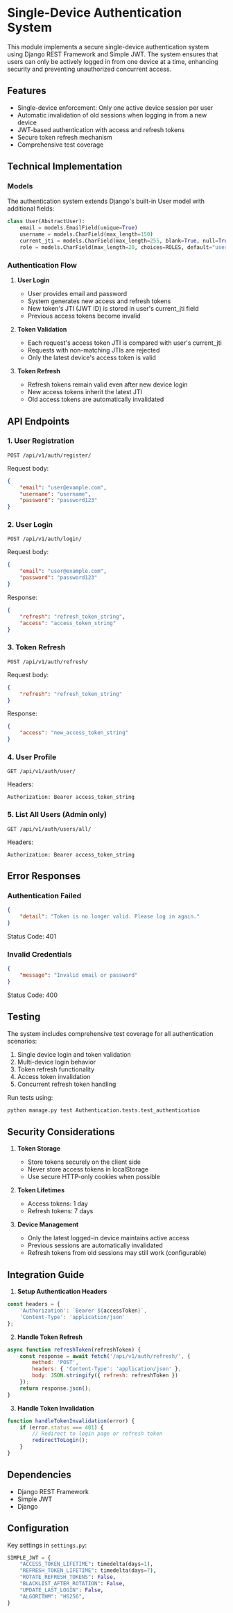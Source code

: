 # Single-Device Authentication System

This module implements a secure single-device authentication system using Django REST Framework and Simple JWT. The system ensures that users can only be actively logged in from one device at a time, enhancing security and preventing unauthorized concurrent access.

## Features

- Single-device enforcement: Only one active device session per user
- Automatic invalidation of old sessions when logging in from a new device
- JWT-based authentication with access and refresh tokens
- Secure token refresh mechanism
- Comprehensive test coverage

## Technical Implementation

### Models

The authentication system extends Django's built-in User model with additional fields:

```python
class User(AbstractUser):
    email = models.EmailField(unique=True)
    username = models.CharField(max_length=150)
    current_jti = models.CharField(max_length=255, blank=True, null=True)  # Stores current valid JWT ID
    role = models.CharField(max_length=20, choices=ROLES, default="user")
```

### Authentication Flow

1. **User Login**
   - User provides email and password
   - System generates new access and refresh tokens
   - New token's JTI (JWT ID) is stored in user's current_jti field
   - Previous access tokens become invalid

2. **Token Validation**
   - Each request's access token JTI is compared with user's current_jti
   - Requests with non-matching JTIs are rejected
   - Only the latest device's access token is valid

3. **Token Refresh**
   - Refresh tokens remain valid even after new device login
   - New access tokens inherit the latest JTI
   - Old access tokens are automatically invalidated

## API Endpoints

### 1. User Registration
```http
POST /api/v1/auth/register/
```
Request body:
```json
{
    "email": "user@example.com",
    "username": "username",
    "password": "password123"
}
```

### 2. User Login
```http
POST /api/v1/auth/login/
```
Request body:
```json
{
    "email": "user@example.com",
    "password": "password123"
}
```
Response:
```json
{
    "refresh": "refresh_token_string",
    "access": "access_token_string"
}
```

### 3. Token Refresh
```http
POST /api/v1/auth/refresh/
```
Request body:
```json
{
    "refresh": "refresh_token_string"
}
```
Response:
```json
{
    "access": "new_access_token_string"
}
```

### 4. User Profile
```http
GET /api/v1/auth/user/
```
Headers:
```
Authorization: Bearer access_token_string
```

### 5. List All Users (Admin only)
```http
GET /api/v1/auth/users/all/
```
Headers:
```
Authorization: Bearer access_token_string
```

## Error Responses

### Authentication Failed
```json
{
    "detail": "Token is no longer valid. Please log in again."
}
```
Status Code: 401

### Invalid Credentials
```json
{
    "message": "Invalid email or password"
}
```
Status Code: 400

## Testing

The system includes comprehensive test coverage for all authentication scenarios:

1. Single device login and token validation
2. Multi-device login behavior
3. Token refresh functionality
4. Access token invalidation
5. Concurrent refresh token handling

Run tests using:
```bash
python manage.py test Authentication.tests.test_authentication
```

## Security Considerations

1. **Token Storage**
   - Store tokens securely on the client side
   - Never store access tokens in localStorage
   - Use secure HTTP-only cookies when possible

2. **Token Lifetimes**
   - Access tokens: 1 day
   - Refresh tokens: 7 days

3. **Device Management**
   - Only the latest logged-in device maintains active access
   - Previous sessions are automatically invalidated
   - Refresh tokens from old sessions may still work (configurable)

## Integration Guide

1. **Setup Authentication Headers**
```javascript
const headers = {
    'Authorization': `Bearer ${accessToken}`,
    'Content-Type': 'application/json'
};
```

2. **Handle Token Refresh**
```javascript
async function refreshToken(refreshToken) {
    const response = await fetch('/api/v1/auth/refresh/', {
        method: 'POST',
        headers: { 'Content-Type': 'application/json' },
        body: JSON.stringify({ refresh: refreshToken })
    });
    return response.json();
}
```

3. **Handle Token Invalidation**
```javascript
function handleTokenInvalidation(error) {
    if (error.status === 401) {
        // Redirect to login page or refresh token
        redirectToLogin();
    }
}
```

## Dependencies

- Django REST Framework
- Simple JWT
- Django

## Configuration

Key settings in `settings.py`:
```python
SIMPLE_JWT = {
    "ACCESS_TOKEN_LIFETIME": timedelta(days=1),
    "REFRESH_TOKEN_LIFETIME": timedelta(days=7),
    "ROTATE_REFRESH_TOKENS": False,
    "BLACKLIST_AFTER_ROTATION": False,
    "UPDATE_LAST_LOGIN": False,
    "ALGORITHM": "HS256",
}
```
